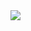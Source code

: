 <img src="https://capsule-render.vercel.app/api?type=Waving&color=1&height=300&section=header&text=Profile&fontSize=90" />
